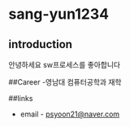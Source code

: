 # sang-yun1234


## introduction
안녕하세요
sw프로세스를 좋아합니다

##Career
-영남대 컴퓨터공학과 재학

##links
- email - psyoon21@naver.com
